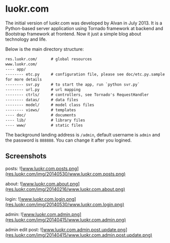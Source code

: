 luokr.com
=========

The initial version of luokr.com was developed by Alvan in July 2013. It is a Python-based server application using Tornado framework at backend and Bootstrap framework at frontend.
Now it just a simple blog about technology and life.


Below is the main directory structure:

    res.luokr.com/      # global resources
    www.luokr.com/
    ---- app/
    -------- etc.py     # configuration file, please see doc/etc.py.sample for more details
    -------- svr.py     # to start the app, run `python svr.py`
    -------- url.py     # url mapping
    -------- ctrls/     # controllers, see Tornado's RequestHandler
    -------- datas/     # data files
    -------- model/     # model class files
    -------- views/     # templates
    ---- doc/           # documents
    ---- lib/           # library files
    ---- www/           # static files


The background landing address is `/admin`, default username is `admin` and the password is `888888`.
You can change it after you logined.

Screenshots
-----------

posts:
![www.luokr.com.posts.png](res.luokr.com/img/20140530/www.luokr.com.posts.png)

about:
![www.luokr.com.about.png](res.luokr.com/img/20140216/www.luokr.com.about.png)

login:
![www.luokr.com.login.png](res.luokr.com/img/20140530/www.luokr.com.login.png)

admin:
![www.luokr.com.admin.png](res.luokr.com/img/20140415/www.luokr.com.admin.png)

admin edit post:
![www.luokr.com.admin.post.update.png](res.luokr.com/img/20140415/www.luokr.com.admin.post.update.png)

